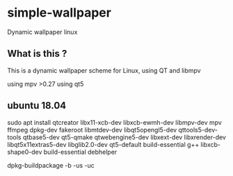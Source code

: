 # simple-wallpaper
 Dynamic wallpaper  linux

## What is this ?
This is a dynamic wallpaper scheme for Linux, using QT and libmpv

using mpv >0.27
using qt5

## ubuntu 18.04

sudo apt install qtcreator libx11-xcb-dev libxcb-ewmh-dev libmpv-dev mpv ffmpeg dpkg-dev fakeroot libmtdev-dev libqt5opengl5-dev qttools5-dev-tools qtbase5-dev qt5-qmake qtwebengine5-dev libxext-dev libxrender-dev libqt5x11extras5-dev libglib2.0-dev qt5-default build-essential g++ libxcb-shape0-dev build-essential debhelper

dpkg-buildpackage -b -us -uc


